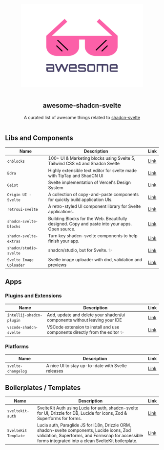 <p align="center">
  <br>
  <img width="400" src="./assets/logo.svg" alt="logo of awesome-shadcn-svelte repository">
  <br>
  <br>
</p>

<h2 align='center'>awesome-shadcn-svelte</h2>

<p align='center'>
A curated list of awesome things related to <a href='https://shadcn-svelte.com/' target="_blank">shadcn-svelte</a>
<br><br>

## Libs and Components

| Name                    | Description                                                                                    | Link                                                        |
| ----------------------- | ---------------------------------------------------------------------------------------------- | ----------------------------------------------------------- |
| `cnblocks`              | 100+ UI & Marketing blocks using Svelte 5, Tailwind CSS v4 and Shadcn Svelte                   | [Link](https://sv-blocks.vercel.app)                        |
| `Edra`                  | Highly extensible text editor for svelte made with TipTap and ShadCN UI                        | [Link](https://github.com/Tsuzat/Edra)                      |
| `Geist`                 | Svelte implementation of Vercel's Design System                                                | [Link](https://github.com/shyakadavis/geist)                |
| `Origin UI - Svelte`    | A collection of copy-and-paste components for quickly build application UIs.                   | [Link](https://github.com/max-got/originui-svelte)          |
| `retroui-svelte`        | A retro-styled UI component library for Svelte applications.                                   | [Link](https://github.com/Mhamad6000/retroui-svelte)        |
| `shadcn-svelte-blocks`  | Building Blocks for the Web. Beautifully designed. Copy and paste into your apps. Open source. | [Link](https://shadcn-svelte.com/blocks)                    |
| `shadcn-svelte-extras`  | Turn key shadcn-svelte components to help finish your app.                                     | [Link](https://github.com/ieedan/shadcn-svelte-extras)      |
| `shadcn/studio-svelte`  | shadcn/studio, but for Svelte. ✨                                                              | [Link](https://github.com/EpicAlbin03/shadcn-studio-svelte) |
| `Svelte Image Uploader` | Svelte image uploader with dnd, validation and previews                                        | [Link](https://svelte-image-uploader.vercel.app)            |

## Apps

### Plugins and Extensions

| Name                     | Description                                                                | Link                                                                                        |
| ------------------------ | -------------------------------------------------------------------------- | ------------------------------------------------------------------------------------------- |
| `intellij-shadcn-plugin` | Add, update and delete your shadcn/ui components without leaving your IDE  | [Link](https://plugins.jetbrains.com/plugin/23479-shadcn-ui-components-manager)             |
| `vscode-shadcn-svelte`   | VSCode extension to install and use components directly from the editor ✨ | [Link](https://marketplace.visualstudio.com/items?itemName=Selemondev.vscode-shadcn-svelte) |

### Platforms

| Name               | Description                                       | Link                                                        |
| ------------------ | ------------------------------------------------- | ----------------------------------------------------------- |
| `svelte-changelog` | A nice UI to stay up-to-date with Svelte releases | [Link](https://github.com/WarningImHack3r/svelte-changelog) |

## Boilerplates / Templates

| Name                 | Description                                                                                                                                                                                          | Link                                                |
| -------------------- | ---------------------------------------------------------------------------------------------------------------------------------------------------------------------------------------------------- | --------------------------------------------------- |
| `sveltekit-auth`     | SvelteKit Auth using Lucia for auth, shadcn-svelte for UI, Drizzle for DB, Lucide for icons, Zod & Superforms for forms.                                                                             | [Link](https://github.com/delay/sveltekit-auth)     |
| `SvelteKit Template` | Lucia auth, Paraglide JS for i18n, Drizzle ORM, shadcn-svelte components, Lucide icons, Zod validation, Superforms, and Formsnap for accessible forms integrated into a clean SvelteKit boilerplate. | [Link](https://github.com/ak4zh/sveltekit-template) |
